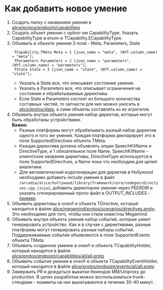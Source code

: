 # Как добавить новое умение

1. Создать папку с названием умения в [alice/protos/endpoint/capabilities](https://a.yandex-team.ru/arcadia/alice/protos/endpoint/capabilities)
2. Создать объект умения с option-ом CapabilityType. Указать CapabilityType в enum-е TCapability.ECapabilityType.
3. Объявить в объекте умения 3 поля - Meta, Parameters, State
   ```
    TCapability.TMeta Meta = 1 [json_name = "meta", (NYT.column_name) = "meta"];
    TParameters Parameters = 2 [json_name = "parameters", (NYT.column_name) = "parameters"];
    TState State = 3 [json_name = "state", (NYT.column_name) = "state"];
    ```
   - Указать в State все, что описывает состояние умения.  
   - Указать в Parameters все, что описывает ограничения на состояние и обрабатываемые директивы 
   - Если State и Parameters состоят из большого количества составных частей, то запчасти для них можно уносить в [alice/protos/data](https://a.yandex-team.ru/arcadia/alice/protos/data), а сами объекты составлять из их агрегатов.
4. Объявить внутри объекта умения набор директив, которые могут быть обработаны устройствами.  
**Важно**: 
   - Разные платформы могут обрабатывать разный набор директив одного и того же умения. Каждая платформа декларирует
   это в поле SupportedDirectives объекта TMeta.
   - Каждая директива должна объявлять опции SpeechKitName и DirectiveType, и 1 обязательное поле Name. SpeechKitName - клиентское название директивы, DirectiveType используется в поле SupportedDirecitves, а Name пока что необходим для целей аналитики. 
   - Для автоматический кодогенерации для директив в Hollywood необходимо добавить include умения в файл `/arcadia/alice/hollywood/library/framework/core/codegen/directives.cpp.jinja2`, добавить директорию умения через PEERDIR и указать сгенерированный прото-файл в OUTPUT_INCLUDES - [пример](https://a.yandex-team.ru/review/2616484/files/14#file-0-186959613:R20).
6. Объявить директивы в oneof-е объекта TDirective, который находится в файле [alice/megamind/protos/scenarios/directives.proto](https://a.yandex-team.ru/arcadia/alice/megamind/protos/scenarios/directives.proto#L53). Это необходимо для того, чтобы они стали известны Megamind.   
7. Объявить внутри объекта умения набор событий, которые умеет генерировать устройство. Как и в случае с директивами, разные платформы могут генерировать разные наборы событий. 
Поддерживаемые события объявляются в поле SupportedEvents объекта TMeta. 
8. Объявить созданное умение в oneof-е объекта TCapabilityHolder, который находится в файле [alice/protos/endpoint/capabilities/all/all.proto](https://a.yandex-team.ru/arcadia/alice/protos/endpoint/capabilities/all/all.proto)
9. Объявить события умения в oneof-е объекта TCapabilityEventHolder, который находится в файле [alice/protos/endpoint/events/all/all.proto](https://a.yandex-team.ru/arcadia/alice/protos/endpoint/events/all/all.proto)
10. Замержить PR и дождаться выкатки бекендов MM/Uniproxy до production. В целях разработки можно воспользоваться trunk-стендами - коммиты на них выкатываются в течение 30-40 минут.  
